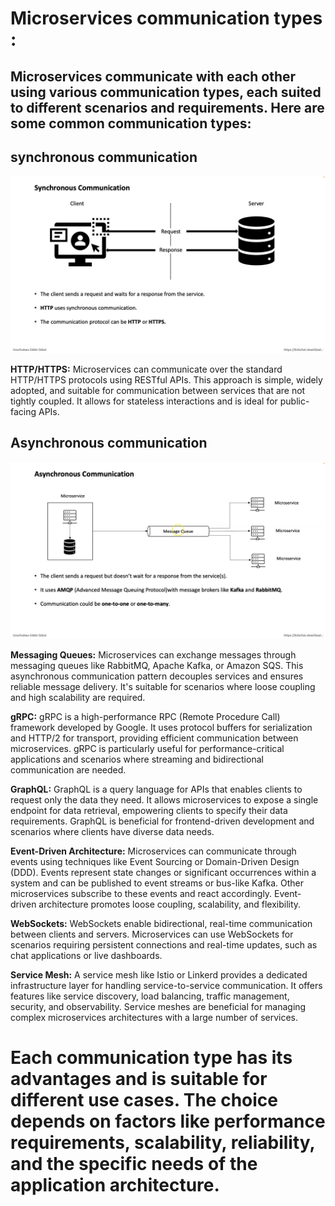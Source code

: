 # Microservices communication types : 


## Microservices communicate with each other using various communication types, each suited to different scenarios and requirements. Here are some common communication types:


## synchronous communication 

<img src="../images/Synchronous-communication.png" alt="benefits">

**HTTP/HTTPS:** Microservices can communicate over the standard HTTP/HTTPS protocols using RESTful APIs. This approach is simple, widely adopted, and suitable for communication between services that are not tightly coupled. It allows for stateless interactions and is ideal for public-facing APIs.



## Asynchronous communication 

<img src="../images/Asynchronous-communication.png" alt="benefits">

 **Messaging Queues:** Microservices can exchange messages through messaging queues like RabbitMQ, Apache Kafka, or Amazon SQS. This asynchronous communication pattern decouples services and ensures reliable message delivery. It's suitable for scenarios where loose coupling and high scalability are required.


**gRPC:** gRPC is a high-performance RPC (Remote Procedure Call) framework developed by Google. It uses protocol buffers for serialization and HTTP/2 for transport, providing efficient communication between microservices. gRPC is particularly useful for performance-critical applications and scenarios where streaming and bidirectional communication are needed.

**GraphQL:** GraphQL is a query language for APIs that enables clients to request only the data they need. It allows microservices to expose a single endpoint for data retrieval, empowering clients to specify their data requirements. GraphQL is beneficial for frontend-driven development and scenarios where clients have diverse data needs.

**Event-Driven Architecture:** Microservices can communicate through events using techniques like Event Sourcing or Domain-Driven Design (DDD). Events represent state changes or significant occurrences within a system and can be published to event streams or bus-like Kafka. Other microservices subscribe to these events and react accordingly. Event-driven architecture promotes loose coupling, scalability, and flexibility.

**WebSockets:** WebSockets enable bidirectional, real-time communication between clients and servers. Microservices can use WebSockets for scenarios requiring persistent connections and real-time updates, such as chat applications or live dashboards.

**Service Mesh:** A service mesh like Istio or Linkerd provides a dedicated infrastructure layer for handling service-to-service communication. It offers features like service discovery, load balancing, traffic management, security, and observability. Service meshes are beneficial for managing complex microservices architectures with a large number of services.

# Each communication type has its advantages and is suitable for different use cases. The choice depends on factors like performance requirements, scalability, reliability, and the specific needs of the application architecture.